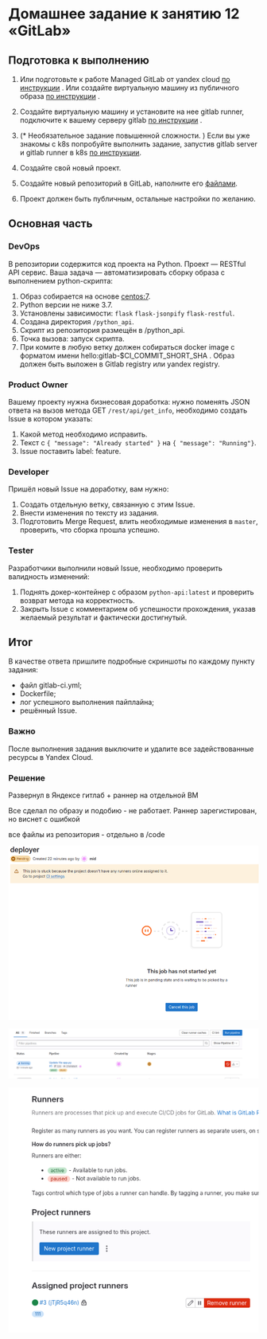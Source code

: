 # Домашнее задание к занятию 12 «GitLab»

## Подготовка к выполнению


1. Или подготовьте к работе Managed GitLab от yandex cloud [по инструкции](https://cloud.yandex.ru/docs/managed-gitlab/operations/instance/instance-create) .
Или создайте виртуальную машину из публичного образа [по инструкции](https://cloud.yandex.ru/marketplace/products/yc/gitlab ) .
2. Создайте виртуальную машину и установите на нее gitlab runner, подключите к вашему серверу gitlab  [по инструкции](https://docs.gitlab.com/runner/install/linux-repository.html) .

3. (* Необязательное задание повышенной сложности. )  Если вы уже знакомы с k8s попробуйте выполнить задание, запустив gitlab server и gitlab runner в k8s  [по инструкции](https://cloud.yandex.ru/docs/tutorials/infrastructure-management/gitlab-containers).

4. Создайте свой новый проект.
5. Создайте новый репозиторий в GitLab, наполните его [файлами](./repository).
6. Проект должен быть публичным, остальные настройки по желанию.

## Основная часть

### DevOps

В репозитории содержится код проекта на Python. Проект — RESTful API сервис. Ваша задача — автоматизировать сборку образа с выполнением python-скрипта:

1. Образ собирается на основе [centos:7](https://hub.docker.com/_/centos?tab=tags&page=1&ordering=last_updated).
2. Python версии не ниже 3.7.
3. Установлены зависимости: `flask` `flask-jsonpify` `flask-restful`.
4. Создана директория `/python_api`.
5. Скрипт из репозитория размещён в /python_api.
6. Точка вызова: запуск скрипта.
7. При комите в любую ветку должен собираться docker image с форматом имени hello:gitlab-$CI_COMMIT_SHORT_SHA . Образ должен быть выложен в Gitlab registry или yandex registry.

### Product Owner

Вашему проекту нужна бизнесовая доработка: нужно поменять JSON ответа на вызов метода GET `/rest/api/get_info`, необходимо создать Issue в котором указать:

1. Какой метод необходимо исправить.
2. Текст с `{ "message": "Already started" }` на `{ "message": "Running"}`.
3. Issue поставить label: feature.

### Developer

Пришёл новый Issue на доработку, вам нужно:

1. Создать отдельную ветку, связанную с этим Issue.
2. Внести изменения по тексту из задания.
3. Подготовить Merge Request, влить необходимые изменения в `master`, проверить, что сборка прошла успешно.


### Tester

Разработчики выполнили новый Issue, необходимо проверить валидность изменений:

1. Поднять докер-контейнер с образом `python-api:latest` и проверить возврат метода на корректность.
2. Закрыть Issue с комментарием об успешности прохождения, указав желаемый результат и фактически достигнутый.

## Итог

В качестве ответа пришлите подробные скриншоты по каждому пункту задания:

- файл gitlab-ci.yml;
- Dockerfile;
- лог успешного выполнения пайплайна;
- решённый Issue.

### Важно
После выполнения задания выключите и удалите все задействованные ресурсы в Yandex Cloud.



### Решение
Развернул в Яндексе гитлаб + раннер на отдельной ВМ

Все сделал по образу и подобию - не работает. Раннер зарегистирован, но виснет с ошибкой

все файлы из репозитория - отдельно в /code

![1](https://github.com/ivanmalyshev/mnt-homeworks/blob/MNT-video/09-ci-06-gitlab/fail-runner.png)

![2](https://github.com/ivanmalyshev/mnt-homeworks/blob/MNT-video/09-ci-06-gitlab/runner-1.png)

![3](https://github.com/ivanmalyshev/mnt-homeworks/blob/MNT-video/09-ci-06-gitlab/runner.png)